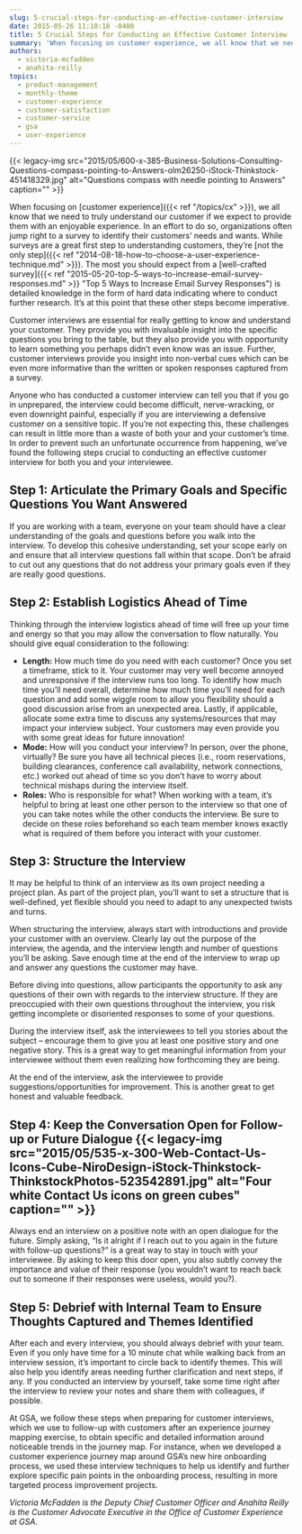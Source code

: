 ```yaml
---
slug: 5-crucial-steps-for-conducting-an-effective-customer-interview
date: 2015-05-26 11:10:18 -0400
title: 5 Crucial Steps for Conducting an Effective Customer Interview
summary: 'When focusing on customer experience, we all know that we need to truly understand our customer if we expect to provide them with an enjoyable experience. In an effort to do so, organizations often jump right to a survey to identify their customers’ needs and wants. While surveys are a great first step to understanding'
authors:
  - victoria-mcfadden
  - anahita-reilly
topics:
  - product-management
  - monthly-theme
  - customer-experience
  - customer-satisfaction
  - customer-service
  - gsa
  - user-experience
---
```


{{< legacy-img src="2015/05/600-x-385-Business-Solutions-Consulting-Questions-compass-pointing-to-Answers-olm26250-iStock-Thinkstock-451418329.jpg" alt="Questions compass with needle pointing to Answers" caption="" >}} 

When focusing on [customer experience]({{< ref "/topics/cx" >}}), we all know that we need to truly understand our customer if we expect to provide them with an enjoyable experience. In an effort to do so, organizations often jump right to a survey to identify their customers’ needs and wants. While surveys are a great first step to understanding customers, they’re [not the only step]({{< ref "2014-08-18-how-to-choose-a-user-experience-technique.md" >}}). The most you should expect from a [well-crafted survey]({{< ref "2015-05-20-top-5-ways-to-increase-email-survey-responses.md" >}} "Top 5 Ways to Increase Email Survey Responses") is detailed knowledge in the form of hard data indicating where to conduct further research. It’s at this point that these other steps become imperative.

Customer interviews are essential for really getting to know and understand your customer. They provide you with invaluable insight into the specific questions you bring to the table, but they also provide you with opportunity to learn something you perhaps didn’t even know was an issue. Further, customer interviews provide you insight into non-verbal cues which can be even more informative than the written or spoken responses captured from a survey.

Anyone who has conducted a customer interview can tell you that if you go in unprepared, the interview could become difficult, nerve-wracking, or even downright painful, especially if you are interviewing a defensive customer on a sensitive topic. If you’re not expecting this, these challenges can result in little more than a waste of both your and your customer’s time. In order to prevent such an unfortunate occurrence from happening, we’ve found the following steps crucial to conducting an effective customer interview for both you and your interviewee.

## Step 1: Articulate the Primary Goals and Specific Questions You Want Answered

If you are working with a team, everyone on your team should have a clear understanding of the goals and questions before you walk into the interview. To develop this cohesive understanding, set your scope early on and ensure that all interview questions fall within that scope. Don’t be afraid to cut out any questions that do not address your primary goals even if they are really good questions.

## Step 2: Establish Logistics Ahead of Time

Thinking through the interview logistics ahead of time will free up your time and energy so that you may allow the conversation to flow naturally. You should give equal consideration to the following:

  * **Length:** How much time do you need with each customer? Once you set a timeframe, stick to it. Your customer may very well become annoyed and unresponsive if the interview runs too long. To identify how much time you’ll need overall, determine how much time you’ll need for each question and add some wiggle room to allow you flexibility should a good discussion arise from an unexpected area. Lastly, if applicable, allocate some extra time to discuss any systems/resources that may impact your interview subject. Your customers may even provide you with some great ideas for future innovation!
  * **Mode:** How will you conduct your interview? In person, over the phone, virtually? Be sure you have all technical pieces (i.e., room reservations, building clearances, conference call availability, network connections, etc.) worked out ahead of time so you don’t have to worry about technical mishaps during the interview itself.
  * **Roles:** Who is responsible for what? When working with a team, it’s helpful to bring at least one other person to the interview so that one of you can take notes while the other conducts the interview. Be sure to decide on these roles beforehand so each team member knows exactly what is required of them before you interact with your customer.

## Step 3: Structure the Interview

It may be helpful to think of an interview as its own project needing a project plan. As part of the project plan, you’ll want to set a structure that is well-defined, yet flexible should you need to adapt to any unexpected twists and turns.

When structuring the interview, always start with introductions and provide your customer with an overview. Clearly lay out the purpose of the interview, the agenda, and the interview length and number of questions you’ll be asking. Save enough time at the end of the interview to wrap up and answer any questions the customer may have.

Before diving into questions, allow participants the opportunity to ask any questions of their own with regards to the interview structure. If they are preoccupied with their own questions throughout the interview, you risk getting incomplete or disoriented responses to some of your questions.

During the interview itself, ask the interviewees to tell you stories about the subject &#8211; encourage them to give you at least one positive story and one negative story. This is a great way to get meaningful information from your interviewee without them even realizing how forthcoming they are being.

At the end of the interview, ask the interviewee to provide suggestions/opportunities for improvement. This is another great to get honest and valuable feedback.

## Step 4: Keep the Conversation Open for Follow-up or Future Dialogue {{< legacy-img src="2015/05/535-x-300-Web-Contact-Us-Icons-Cube-NiroDesign-iStock-Thinkstock-ThinkstockPhotos-523542891.jpg" alt="Four white Contact Us icons on green cubes" caption="" >}} 

Always end an interview on a positive note with an open dialogue for the future. Simply asking, “Is it alright if I reach out to you again in the future with follow-up questions?” is a great way to stay in touch with your interviewee. By asking to keep this door open, you also subtly convey the importance and value of their response (you wouldn’t want to reach back out to someone if their responses were useless, would you?).

## Step 5: Debrief with Internal Team to Ensure Thoughts Captured and Themes Identified

After each and every interview, you should always debrief with your team. Even if you only have time for a 10 minute chat while walking back from an interview session, it’s important to circle back to identify themes. This will also help you identify areas needing further clarification and next steps, if any. If you conducted an interview by yourself, take some time right after the interview to review your notes and share them with colleagues, if possible.

At GSA, we follow these steps when preparing for customer interviews, which we use to follow-up with customers after an experience journey mapping exercise, to obtain specific and detailed information around noticeable trends in the journey map. For instance, when we developed a customer experience journey map around GSA’s new hire onboarding process, we used these interview techniques to help us identify and further explore specific pain points in the onboarding process, resulting in more targeted process improvement projects.

_Victoria McFadden is the Deputy Chief Customer Officer and Anahita Reilly is the Customer Advocate Executive in the Office of Customer Experience at GSA._